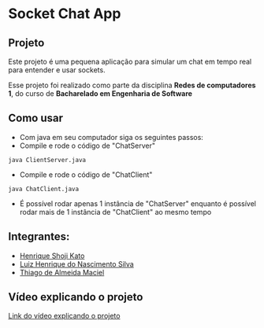 # Socket Chat App

## Projeto

Este projeto é uma pequena aplicação para simular um chat em tempo real para entender e usar sockets.

Esse projeto foi realizado como parte da disciplina **Redes de computadores 1**, do curso de **Bacharelado em Engenharia de Software**

## Como usar

- Com java em seu computador siga os seguintes passos:
- Compile e rode o código de "ChatServer"
```
java ClientServer.java
```
- Compile e rode o código de "ChatClient"
```
java ChatClient.java
```
- É possível rodar apenas 1 instância de "ChatServer" enquanto é possível rodar mais de 1 instância de "ChatClient" ao mesmo tempo

## Integrantes:

- [Henrique Shoji Kato](https://github.com/henriquekato)
- [Luiz Henrique do Nascimento Silva](https://github.com/zziiuull)
- [Thiago de Almeida Maciel](https://github.com/ThiagoDeAM)

## Vídeo explicando o projeto
[Link do vídeo explicando o projeto](https://drive.google.com/file/d/1POsx0ZG260RbXY6-cMSvUX-CMRNP40PY/view?usp=sharing)
